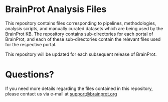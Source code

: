 # BrainProt Analysis Files

This repository contains files corresponding to pipelines, methodologies, analysis scripts, and manually curated datasets which are being used by the BrainProt KB. 
The repository contains sub-directories for each portal of BrainProt, and each of these sub-directories contain the relevant files used for the respective portal.

This repository will be updated for each subsequent release of BrainProt.

# Questions?
If you need more details regarding the files contained in this repository, please contact us via e-mail at support@brainprot.org
